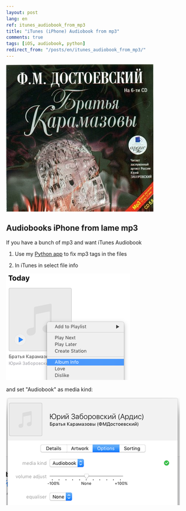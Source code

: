 ```yaml
---
layout: post
lang: en
ref: itunes_audiobook_from_mp3
title: "iTunes (iPhone) Audiobook from mp3"
comments: true
tags: [iOS, audiobook, python]
redirect_from: "/posts/en/itunes_audiobook_from_mp3/"
---
```

![](/images/brothers_karamazov_ardis.jpg)

## Audiobooks iPhone from lame mp3

If you have a bunch of mp3 and want iTunes Audiobook

1) Use my [Python app](https://github.com/masterandrey/itunes-audiobook-from-mp3)
to fix mp3 tags in the files

2) In iTunes in select file info

![](/images/itunes_media_kind.png)

and set "Audiobook" as media kind:

![](/images/itunes_media_kind_select.png)

